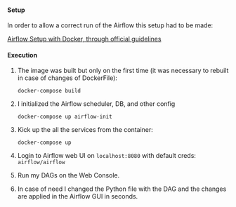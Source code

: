  #### Setup
 
 In order to allow a correct run of the Airflow this setup had to be made:
 
  [Airflow Setup with Docker, through official guidelines](MainSETUP.md)

 #### Execution
 
  1. The image was built but only on the first time (it was necessary to rebuilt in case of changes of DockerFile):
     ```shell
     docker-compose build
     ```

 2. I initialized the Airflow scheduler, DB, and other config
    ```shell
    docker-compose up airflow-init
    ```

 3. Kick up the all the services from the container:
    ```shell
    docker-compose up
    ```

 4. Login to Airflow web UI on `localhost:8080` with default creds: `airflow/airflow`

 5. Run my DAGs on the Web Console.

 6. In case of need I changed the Python file with the DAG and the changes are applied in the Airflow GUI in seconds.

